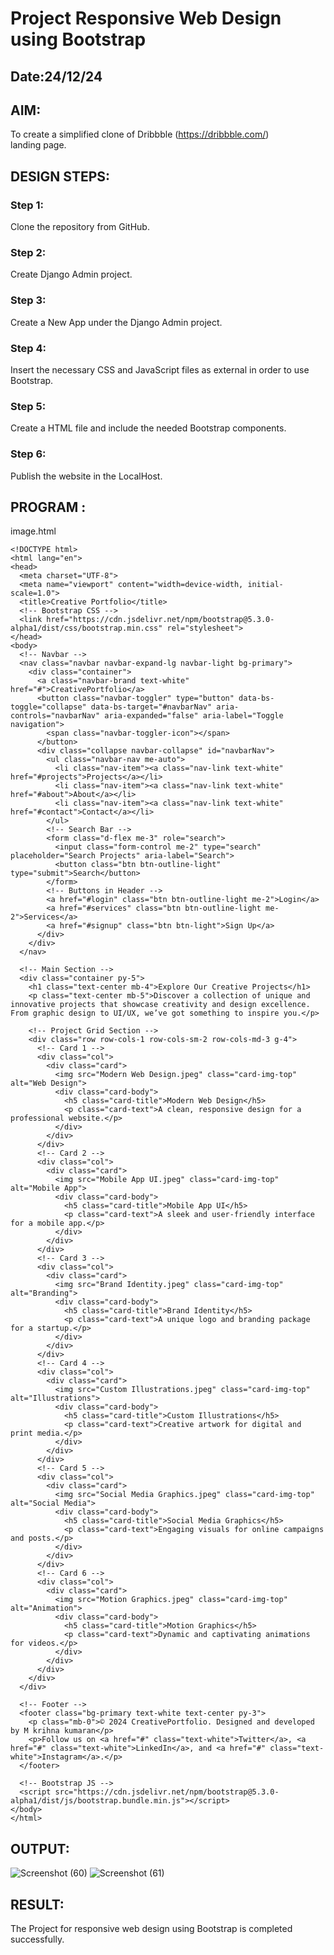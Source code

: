 # Project Responsive Web Design using Bootstrap
## Date:24/12/24

## AIM:
To create a simplified clone of Dribbble (https://dribbble.com/) landing page.


## DESIGN STEPS:

### Step 1:
Clone the repository from GitHub.

### Step 2:
Create Django Admin project.

### Step 3:
Create a New App under the Django Admin project.

### Step 4:
Insert the necessary CSS and JavaScript files as external in order to use Bootstrap.

### Step 5:
Create a HTML file and include the needed Bootstrap components.

### Step 6:
Publish the website in the LocalHost.

## PROGRAM :
image.html
```
<!DOCTYPE html>
<html lang="en">
<head>
  <meta charset="UTF-8">
  <meta name="viewport" content="width=device-width, initial-scale=1.0">
  <title>Creative Portfolio</title>
  <!-- Bootstrap CSS -->
  <link href="https://cdn.jsdelivr.net/npm/bootstrap@5.3.0-alpha1/dist/css/bootstrap.min.css" rel="stylesheet">
</head>
<body>
  <!-- Navbar -->
  <nav class="navbar navbar-expand-lg navbar-light bg-primary">
    <div class="container">
      <a class="navbar-brand text-white" href="#">CreativePortfolio</a>
      <button class="navbar-toggler" type="button" data-bs-toggle="collapse" data-bs-target="#navbarNav" aria-controls="navbarNav" aria-expanded="false" aria-label="Toggle navigation">
        <span class="navbar-toggler-icon"></span>
      </button>
      <div class="collapse navbar-collapse" id="navbarNav">
        <ul class="navbar-nav me-auto">
          <li class="nav-item"><a class="nav-link text-white" href="#projects">Projects</a></li>
          <li class="nav-item"><a class="nav-link text-white" href="#about">About</a></li>
          <li class="nav-item"><a class="nav-link text-white" href="#contact">Contact</a></li>
        </ul>
        <!-- Search Bar -->
        <form class="d-flex me-3" role="search">
          <input class="form-control me-2" type="search" placeholder="Search Projects" aria-label="Search">
          <button class="btn btn-outline-light" type="submit">Search</button>
        </form>
        <!-- Buttons in Header -->
        <a href="#login" class="btn btn-outline-light me-2">Login</a>
        <a href="#services" class="btn btn-outline-light me-2">Services</a>
        <a href="#signup" class="btn btn-light">Sign Up</a>
      </div>
    </div>
  </nav>

  <!-- Main Section -->
  <div class="container py-5">
    <h1 class="text-center mb-4">Explore Our Creative Projects</h1>
    <p class="text-center mb-5">Discover a collection of unique and innovative projects that showcase creativity and design excellence. From graphic design to UI/UX, we’ve got something to inspire you.</p>
    
    <!-- Project Grid Section -->
    <div class="row row-cols-1 row-cols-sm-2 row-cols-md-3 g-4">
      <!-- Card 1 -->
      <div class="col">
        <div class="card">
          <img src="Modern Web Design.jpeg" class="card-img-top" alt="Web Design">
          <div class="card-body">
            <h5 class="card-title">Modern Web Design</h5>
            <p class="card-text">A clean, responsive design for a professional website.</p>
          </div>
        </div>
      </div>
      <!-- Card 2 -->
      <div class="col">
        <div class="card">
          <img src="Mobile App UI.jpeg" class="card-img-top" alt="Mobile App">
          <div class="card-body">
            <h5 class="card-title">Mobile App UI</h5>
            <p class="card-text">A sleek and user-friendly interface for a mobile app.</p>
          </div>
        </div>
      </div>
      <!-- Card 3 -->
      <div class="col">
        <div class="card">
          <img src="Brand Identity.jpeg" class="card-img-top" alt="Branding">
          <div class="card-body">
            <h5 class="card-title">Brand Identity</h5>
            <p class="card-text">A unique logo and branding package for a startup.</p>
          </div>
        </div>
      </div>
      <!-- Card 4 -->
      <div class="col">
        <div class="card">
          <img src="Custom Illustrations.jpeg" class="card-img-top" alt="Illustrations">
          <div class="card-body">
            <h5 class="card-title">Custom Illustrations</h5>
            <p class="card-text">Creative artwork for digital and print media.</p>
          </div>
        </div>
      </div>
      <!-- Card 5 -->
      <div class="col">
        <div class="card">
          <img src="Social Media Graphics.jpeg" class="card-img-top" alt="Social Media">
          <div class="card-body">
            <h5 class="card-title">Social Media Graphics</h5>
            <p class="card-text">Engaging visuals for online campaigns and posts.</p>
          </div>
        </div>
      </div>
      <!-- Card 6 -->
      <div class="col">
        <div class="card">
          <img src="Motion Graphics.jpeg" class="card-img-top" alt="Animation">
          <div class="card-body">
            <h5 class="card-title">Motion Graphics</h5>
            <p class="card-text">Dynamic and captivating animations for videos.</p>
          </div>
        </div>
      </div>
    </div>
  </div>

  <!-- Footer -->
  <footer class="bg-primary text-white text-center py-3">
    <p class="mb-0">© 2024 CreativePortfolio. Designed and developed by M krihna kumaran</p>
    <p>Follow us on <a href="#" class="text-white">Twitter</a>, <a href="#" class="text-white">LinkedIn</a>, and <a href="#" class="text-white">Instagram</a>.</p>
  </footer>

  <!-- Bootstrap JS -->
  <script src="https://cdn.jsdelivr.net/npm/bootstrap@5.3.0-alpha1/dist/js/bootstrap.bundle.min.js"></script>
</body>
</html>
```
## OUTPUT:
![Screenshot (60)](https://github.com/user-attachments/assets/af2172e5-7849-4e13-a05b-47bcdd6c1bee)
![Screenshot (61)](https://github.com/user-attachments/assets/da269235-c737-4e7d-a461-5aa114951598)

## RESULT:
The Project for responsive web design using Bootstrap is completed successfully.
